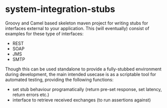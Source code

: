 system-integration-stubs
========================

Groovy and Camel based skeleton maven project for writing stubs for interfaces external to your application. This (will eventually) consist of examples for these type of interfaces:

* REST
* SOAP
* JMS
* SMTP

Though this can be used standalone to provide a fully-stubbed environment during development, the main intended usecase is as a scriptable tool for automated testing, providing the following functions:

* set stub behaviour programatically (return pre-set response, set latency, return errors etc.)
* interface to retrieve received exchanges (to run assertions against)
